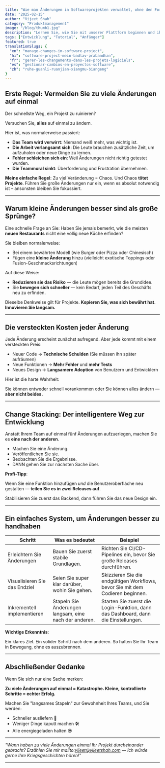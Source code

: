 ```yaml
---
title: "Wie man Änderungen in Softwareprojekten verwaltet, ohne den Fortschritt zu verlangsamen"
date: "2025-02-15"
author: "Vijeet Shah"
category: "Produktmanagement"
image: "/blog/thumb1.jpg"
description: "Lernen Sie, wie Sie mit unserer Plattform beginnen und ihre Funktionen optimal nutzen können."
tags: ["Entwicklung", "Tutorial", "Anfänger"]
featured: true
translationSlugs: {
  "en": "manage-changes-in-software-project",
  "hi": "software-project-mein-badlav-prabandhan",
  "fr": "gerer-les-changements-dans-les-projets-logiciels",
  "es": "gestionar-cambios-en-proyectos-software",
  "zh": "ruhe-guanli-ruanjian-xiangmu-biangeng"
}
---
```


## Erste Regel: Vermeiden Sie zu viele Änderungen auf einmal

Der schnellste Weg, ein Projekt zu ruinieren?

Versuchen Sie, **alles** auf einmal zu ändern.

Hier ist, was normalerweise passiert:

- **Das Team wird verwirrt**: Niemand weiß mehr, was wichtig ist.
- **Die Arbeit verlangsamt sich**: Die Leute brauchen zusätzliche Zeit, um aufzuholen oder neue Dinge zu lernen.
- **Fehler schleichen sich ein**: Weil Änderungen nicht richtig getestet wurden.
- **Die Teammoral sinkt**: Überforderung und Frustration übernehmen.

**Meine einfache Regel:** Zu viel Veränderung = Chaos. Und Chaos **tötet Projekte**. Führen Sie große Änderungen nur ein, wenn es absolut notwendig ist – ansonsten bleiben Sie fokussiert.

---

## Warum kleine Änderungen besser sind als große Sprünge?

Eine schnelle Frage an Sie: Haben Sie jemals bemerkt, wie die meisten **neuen Restaurants** nicht eine völlig neue Küche erfinden?

Sie bleiben normalerweise:

- Bei einem bewährten Modell (wie Burger oder Pizza oder Chinesisch)
- Fügen eine **kleine Änderung** hinzu (vielleicht exotische Toppings oder Fusion-Geschmacksrichtungen)

Auf diese Weise:

- **Reduzieren sie das Risiko** — die Leute mögen bereits die Grundidee.
- Sie **bewegen sich schneller** — kein Bedarf, jeden Teil des Geschäfts neu zu erfinden.

Dieselbe Denkweise gilt für Projekte. **Kopieren Sie, was sich bewährt hat. Innovieren Sie langsam.**

---

## Die versteckten Kosten jeder Änderung

Jede Änderung erscheint zunächst aufregend. Aber jede kommt mit einem versteckten Preis:

- Neuer Code → **Technische Schulden** (Sie müssen ihn später aufräumen)
- Neue Funktionen → **Mehr Fehler** und **mehr Tests**
- Neues Design → **Langsamere Adoption** von Benutzern und Entwicklern

Hier ist die harte Wahrheit:

Sie können entweder schnell vorankommen oder Sie können alles ändern — **aber nicht beides.**

---

## Change Stacking: Der intelligentere Weg zur Entwicklung

Anstatt Ihrem Team auf einmal fünf Änderungen aufzuerlegen, machen Sie es **eine nach der anderen**.

- Machen Sie eine Änderung.
- Veröffentlichen Sie sie.
- Beobachten Sie die Ergebnisse.
- DANN gehen Sie zur nächsten Sache über.

**Profi-Tipp**:

Wenn Sie eine Funktion hinzufügen *und* die Benutzeroberfläche neu gestalten — **teilen Sie es in zwei Releases auf**.

Stabilisieren Sie zuerst das Backend, dann führen Sie das neue Design ein.

---

## Ein einfaches System, um Änderungen besser zu handhaben

| Schritt | Was es bedeutet | Beispiel |
| --- | --- | --- |
| Erleichtern Sie Änderungen | Bauen Sie zuerst stabile Grundlagen. | Richten Sie CI/CD-Pipelines ein, bevor Sie große Releases durchführen. |
| Visualisieren Sie das Endziel | Seien Sie super klar darüber, wohin Sie gehen. | Skizzieren Sie die endgültigen Workflows, bevor Sie mit dem Codieren beginnen. |
| Inkrementell implementieren | Stapeln Sie Änderungen langsam, eine nach der anderen. | Starten Sie zuerst die Login-Funktion, dann das Dashboard, dann die Einstellungen. |

**Wichtige Erkenntnis**:

Ein klares Ziel. Ein solider Schritt nach dem anderen. So halten Sie Ihr Team in Bewegung, ohne es auszubrennen.

---

## Abschließender Gedanke

Wenn Sie sich nur eine Sache merken:

**Zu viele Änderungen auf einmal = Katastrophe.
Kleine, kontrollierte Schritte = echter Erfolg.**

Machen Sie "langsames Stapeln" zur Gewohnheit Ihres Teams, und Sie werden:

- Schneller ausliefern 🚀
- Weniger Dinge kaputt machen 🛠️
- Alle energiegeladen halten 😎

---

*"Wann haben zu viele Änderungen einmal Ihr Projekt durcheinander gebracht? Erzählen Sie mir mailto:vijeet@vijeetshah.com — Ich würde gerne Ihre Kriegsgeschichten hören!"*

---